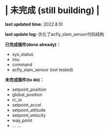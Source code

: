 # | 未完成  (still building) |

**last updated time:** 2022.8.10

**last update log:** 优化了acfly_slam_sensor代码结构

**已完成插件(done already)：**
   - sys_status
   - imu
   - command
   - acfly_slam_sensor (not tested)

**未完成插件(to do)：**
   - setpoint_position
   - global_position
   - rc_io
   - setpoint_accel
   - setpoint_attitude
   - setpoint_velocity
   - way_point
   - ... ...